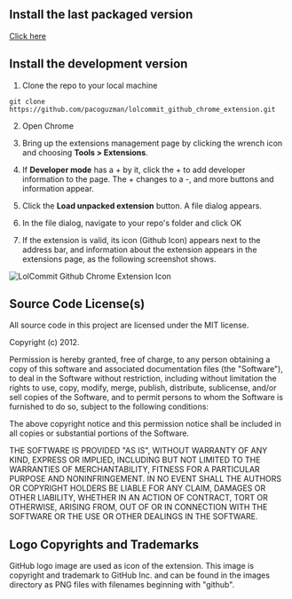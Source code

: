 ## Install the last packaged version

[Click here](https://raw.github.com/pacoguzman/lolcommit_github_chrome_extension/master/lolcommit_github_chrome_extension.crx)

## Install the development version

1. Clone the repo to your local machine

```shell
git clone https://github.com/pacoguzman/lolcommit_github_chrome_extension.git
```

2. Open Chrome

3. Bring up the extensions management page by clicking the wrench icon and choosing __Tools > Extensions__.

4. If __Developer mode__ has a + by it, click the + to add developer information to the page. The + changes to a -, and more buttons and information appear.

5. Click the __Load unpacked extension__ button. A file dialog appears.

6. In the file dialog, navigate to your repo's folder and click OK

7. If the extension is valid, its icon (Github Icon) appears next to the address bar, and information about the extension appears in the extensions page, as the following screenshot shows.

![LolCommit Github Chrome Extension Icon](http://f.cl.ly/items/203d0G2n3I1k2d0j0x2q/Screen%20Shot%202012-06-20%20at%203.34.47%20PM.png)

## Source Code License(s)

All source code in this project are licensed under the MIT license.

Copyright (c) 2012.

Permission is hereby granted, free of charge, to any person obtaining a copy
of this software and associated documentation files (the "Software"), to deal
in the Software without restriction, including without limitation the rights
to use, copy, modify, merge, publish, distribute, sublicense, and/or sell
copies of the Software, and to permit persons to whom the Software is
furnished to do so, subject to the following conditions:

The above copyright notice and this permission notice shall be included in
all copies or substantial portions of the Software.

THE SOFTWARE IS PROVIDED "AS IS", WITHOUT WARRANTY OF ANY KIND, EXPRESS OR
IMPLIED, INCLUDING BUT NOT LIMITED TO THE WARRANTIES OF MERCHANTABILITY,
FITNESS FOR A PARTICULAR PURPOSE AND NONINFRINGEMENT. IN NO EVENT SHALL THE
AUTHORS OR COPYRIGHT HOLDERS BE LIABLE FOR ANY CLAIM, DAMAGES OR OTHER
LIABILITY, WHETHER IN AN ACTION OF CONTRACT, TORT OR OTHERWISE, ARISING FROM,
OUT OF OR IN CONNECTION WITH THE SOFTWARE OR THE USE OR OTHER DEALINGS IN
THE SOFTWARE.

## Logo Copyrights and Trademarks

GitHub logo image are used as icon of the extension.
This image is copyright and trademark to GitHub Inc. and can be found in
the images directory as PNG files with filenames beginning with "github".
